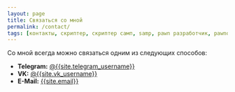 ```yaml
---
layout: page
title: Связаться со мной
permalink: /contact/
tags: [контакты, скриптер, скриптер самп, samp, pawn разработчик, pawno скриптер, pawno]
---
```


Со мной всегда можно связаться одним из следующих способов:

- **Telegram:** [@{{site.telegram_username}}](https://t.me/{{site.telegram_username}})
- **VK:** [@{{site.vk_username}}](https://vk.com/{{site.telegram_username}})
- **E-Mail:** [{{site.email}}](mailto:{{site.email}})
